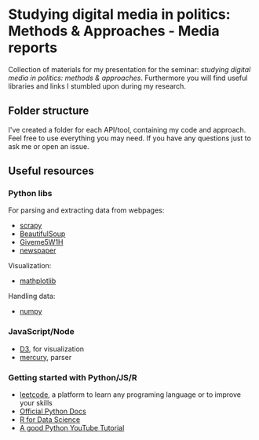 
# Studying digital media in politics: Methods &amp; Approaches - Media reports
Collection of materials for my presentation for the seminar: *studying digital media in politics: methods &amp; approaches*. Furthermore you will find useful libraries and links I stumbled upon during my research. 

## Folder structure
I've created a folder for each API/tool, containing my code and approach. Feel free to use everything you may need. If you have any questions just to ask me or open an issue.

## Useful resources
### Python libs
For parsing and extracting data from webpages:
 - [scrapy](https://scrapy.org/)
- [BeautifulSoup](https://www.crummy.com/software/BeautifulSoup/bs4/doc/)
- [Giveme5W1H](https://github.com/fhamborg/Giveme5W1H)
- [newspaper](https://github.com/codelucas/newspaper)

Visualization:
- [mathplotlib](https://matplotlib.org/)

Handling data:
- [numpy](https://numpy.org/)

### JavaScript/Node
- [D3](https://d3js.org/), for visualization 
- [mercury](https://www.npmjs.com/package/@postlight/mercury-parser), parser

### Getting started with Python/JS/R
- [leetcode](https://leetcode.com/), a platform to learn any programing language or to improve your skills
- [Official Python Docs](https://docs.python.org/3/tutorial/index.html)
- [R for Data Science](https://r4ds.had.co.nz/)
- [A good Python YouTube Tutorial](https://www.youtube.com/watch?v=rfscVS0vtbw)

